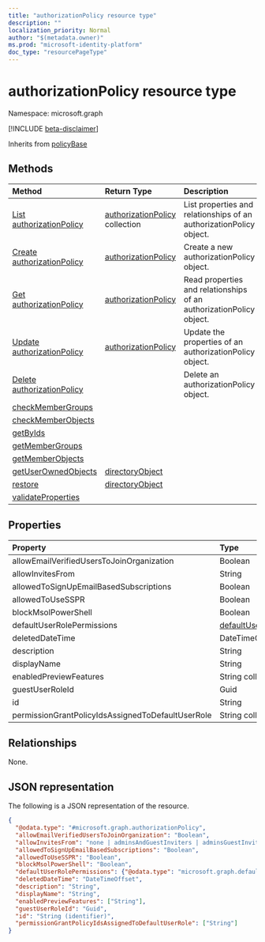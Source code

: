 ```yaml
---
title: "authorizationPolicy resource type"
description: ""
localization_priority: Normal
author: "$(metadata.owner)"
ms.prod: "microsoft-identity-platform"
doc_type: "resourcePageType"
---
```


# authorizationPolicy resource type

Namespace: microsoft.graph

[!INCLUDE [beta-disclaimer](../../includes/beta-disclaimer.md)]

Inherits from [policyBase](policybase.md)

## Methods

| Method                                                                   | Return Type                                              | Description                                                         |
| :----------------------------------------------------------------------- | :------------------------------------------------------- | :------------------------------------------------------------------ |
| [List authorizationPolicy](../api/authorizationpolicy-list.md)           | [authorizationPolicy](authorizationPolicy.md) collection | List properties and relationships of an authorizationPolicy object. |
| [Create authorizationPolicy](../api/authorizationpolicy-create.md)       | [authorizationPolicy](authorizationPolicy.md)            | Create a new authorizationPolicy object.                            |
| [Get authorizationPolicy](../api/authorizationpolicy-get.md)             | [authorizationPolicy](authorizationPolicy.md)            | Read properties and relationships of an authorizationPolicy object. |
| [Update authorizationPolicy](../api/authorizationpolicy-update.md)       | [authorizationPolicy](authorizationPolicy.md)            | Update the properties of an authorizationPolicy object.             |
| [Delete authorizationPolicy](../api/authorizationpolicy-delete.md)       |                                                          | Delete an authorizationPolicy object.                               |
| [checkMemberGroups](../api/authorizationpolicy-checkMemberGroups.md)     |                                                          |                                                                     |
| [checkMemberObjects](../api/authorizationpolicy-checkMemberObjects.md)   |                                                          |                                                                     |
| [getByIds](../api/authorizationpolicy-getByIds.md)                       |                                                          |                                                                     |
| [getMemberGroups](../api/authorizationpolicy-getMemberGroups.md)         |                                                          |                                                                     |
| [getMemberObjects](../api/authorizationpolicy-getMemberObjects.md)       |                                                          |                                                                     |
| [getUserOwnedObjects](../api/authorizationpolicy-getUserOwnedObjects.md) | [directoryObject](../resources/-directoryobject.md)      |                                                                     |
| [restore](../api/authorizationpolicy-restore.md)                         | [directoryObject](../resources/-directoryobject.md)      |                                                                     |
| [validateProperties](../api/authorizationpolicy-validateProperties.md)   |                                                          |                                                                     |

## Properties

| Property                                          | Type                                                                     | Description |
| :------------------------------------------------ | :----------------------------------------------------------------------- | :---------- |
| allowEmailVerifiedUsersToJoinOrganization         | Boolean                                                                  |             |
| allowInvitesFrom                                  | String                                                                   |             |
| allowedToSignUpEmailBasedSubscriptions            | Boolean                                                                  |             |
| allowedToUseSSPR                                  | Boolean                                                                  |             |
| blockMsolPowerShell                               | Boolean                                                                  |             |
| defaultUserRolePermissions                        | [defaultUserRolePermissions](../resources/defaultuserrolepermissions.md) |             |
| deletedDateTime                                   | DateTimeOffset                                                           |             |
| description                                       | String                                                                   |             |
| displayName                                       | String                                                                   |             |
| enabledPreviewFeatures                            | String collection                                                        |             |
| guestUserRoleId                                   | Guid                                                                     |             |
| id                                                | String                                                                   | Read-only.  |
| permissionGrantPolicyIdsAssignedToDefaultUserRole | String collection                                                        |             |

## Relationships

None.

## JSON representation

The following is a JSON representation of the resource.

<!-- {
  "blockType": "resource",
  "keyProperty": "id",
  "@odata.type": "microsoft.graph.authorizationPolicy",
  "baseType": "microsoft.graph.policyBase",
  "openType": False
}
-->

```json
{
  "@odata.type": "#microsoft.graph.authorizationPolicy",
  "allowEmailVerifiedUsersToJoinOrganization": "Boolean",
  "allowInvitesFrom": "none | adminsAndGuestInviters | adminsGuestInvitersAndAllMembers | everyone | unknownFutureValue",
  "allowedToSignUpEmailBasedSubscriptions": "Boolean",
  "allowedToUseSSPR": "Boolean",
  "blockMsolPowerShell": "Boolean",
  "defaultUserRolePermissions": {"@odata.type": "microsoft.graph.defaultUserRolePermissions"},
  "deletedDateTime": "DateTimeOffset",
  "description": "String",
  "displayName": "String",
  "enabledPreviewFeatures": ["String"],
  "guestUserRoleId": "Guid",
  "id": "String (identifier)",
  "permissionGrantPolicyIdsAssignedToDefaultUserRole": ["String"]
}
```
